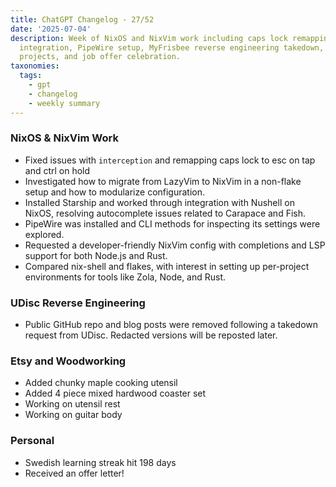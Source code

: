 ```yaml
---
title: ChatGPT Changelog - 27/52
date: '2025-07-04'
description: Week of NixOS and NixVim work including caps lock remapping, Starship
  integration, PipeWire setup, MyFrisbee reverse engineering takedown, woodworking
  projects, and job offer celebration.
taxonomies:
  tags:
    - gpt
    - changelog
    - weekly summary
---
```


### NixOS & NixVim Work

- Fixed issues with `interception` and remapping caps lock to esc on tap
  and ctrl on hold
- Investigated how to migrate from LazyVim to NixVim in a non-flake setup and
  how to modularize configuration.
- Installed Starship and worked through integration with Nushell on NixOS,
  resolving autocomplete issues related to Carapace and Fish.
- PipeWire was installed and CLI methods for inspecting its settings were
  explored.
- Requested a developer-friendly NixVim config with completions and LSP support
  for both Node.js and Rust.
- Compared nix-shell and flakes, with interest in setting up per-project
  environments for tools like Zola, Node, and Rust.

### UDisc Reverse Engineering

- Public GitHub repo and blog posts were removed following a takedown request
  from UDisc. Redacted versions will be reposted later.

### Etsy and Woodworking

- Added chunky maple cooking utensil
- Added 4 piece mixed hardwood coaster set
- Working on utensil rest
- Working on guitar body

### Personal

- Swedish learning streak hit 198 days
- Received an offer letter!
